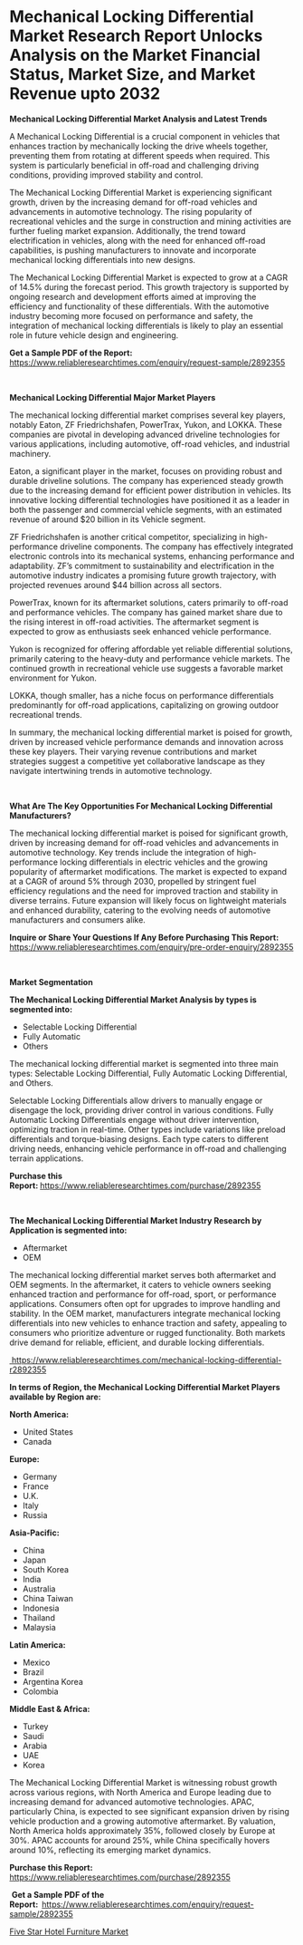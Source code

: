 <p><h1>Mechanical Locking Differential Market Research Report Unlocks Analysis on the Market Financial Status, Market Size, and Market Revenue upto 2032</h1></p><p><strong>Mechanical Locking Differential Market Analysis and Latest Trends</strong></p>
<p><p>A Mechanical Locking Differential is a crucial component in vehicles that enhances traction by mechanically locking the drive wheels together, preventing them from rotating at different speeds when required. This system is particularly beneficial in off-road and challenging driving conditions, providing improved stability and control.</p><p>The Mechanical Locking Differential Market is experiencing significant growth, driven by the increasing demand for off-road vehicles and advancements in automotive technology. The rising popularity of recreational vehicles and the surge in construction and mining activities are further fueling market expansion. Additionally, the trend toward electrification in vehicles, along with the need for enhanced off-road capabilities, is pushing manufacturers to innovate and incorporate mechanical locking differentials into new designs.</p><p>The Mechanical Locking Differential Market is expected to grow at a CAGR of 14.5% during the forecast period. This growth trajectory is supported by ongoing research and development efforts aimed at improving the efficiency and functionality of these differentials. With the automotive industry becoming more focused on performance and safety, the integration of mechanical locking differentials is likely to play an essential role in future vehicle design and engineering.</p></p>
<p><strong>Get a Sample PDF of the Report:&nbsp;</strong> <a href="https://www.reliableresearchtimes.com/enquiry/request-sample/2892355?utm_campaign=3016&utm_medium=2&utm_source=Github&utm_content=ia&utm_term=15032025&utm_id=mechanical-locking-differential">https://www.reliableresearchtimes.com/enquiry/request-sample/2892355</a></p>
<p>&nbsp;</p>
<p><strong>Mechanical Locking Differential Major Market Players</strong></p>
<p><p>The mechanical locking differential market comprises several key players, notably Eaton, ZF Friedrichshafen, PowerTrax, Yukon, and LOKKA. These companies are pivotal in developing advanced driveline technologies for various applications, including automotive, off-road vehicles, and industrial machinery.</p><p>Eaton, a significant player in the market, focuses on providing robust and durable driveline solutions. The company has experienced steady growth due to the increasing demand for efficient power distribution in vehicles. Its innovative locking differential technologies have positioned it as a leader in both the passenger and commercial vehicle segments, with an estimated revenue of around $20 billion in its Vehicle segment.</p><p>ZF Friedrichshafen is another critical competitor, specializing in high-performance driveline components. The company has effectively integrated electronic controls into its mechanical systems, enhancing performance and adaptability. ZF’s commitment to sustainability and electrification in the automotive industry indicates a promising future growth trajectory, with projected revenues around $44 billion across all sectors.</p><p>PowerTrax, known for its aftermarket solutions, caters primarily to off-road and performance vehicles. The company has gained market share due to the rising interest in off-road activities. The aftermarket segment is expected to grow as enthusiasts seek enhanced vehicle performance.</p><p>Yukon is recognized for offering affordable yet reliable differential solutions, primarily catering to the heavy-duty and performance vehicle markets. The continued growth in recreational vehicle use suggests a favorable market environment for Yukon.</p><p>LOKKA, though smaller, has a niche focus on performance differentials predominantly for off-road applications, capitalizing on growing outdoor recreational trends.</p><p>In summary, the mechanical locking differential market is poised for growth, driven by increased vehicle performance demands and innovation across these key players. Their varying revenue contributions and market strategies suggest a competitive yet collaborative landscape as they navigate intertwining trends in automotive technology.</p></p>
<p>&nbsp;</p>
<p><strong>What Are The Key Opportunities For Mechanical Locking Differential Manufacturers?</strong></p>
<p><p>The mechanical locking differential market is poised for significant growth, driven by increasing demand for off-road vehicles and advancements in automotive technology. Key trends include the integration of high-performance locking differentials in electric vehicles and the growing popularity of aftermarket modifications. The market is expected to expand at a CAGR of around 5% through 2030, propelled by stringent fuel efficiency regulations and the need for improved traction and stability in diverse terrains. Future expansion will likely focus on lightweight materials and enhanced durability, catering to the evolving needs of automotive manufacturers and consumers alike.</p></p>
<p><strong>Inquire or Share Your Questions If Any Before Purchasing This Report:</strong> <a href="https://www.reliableresearchtimes.com/enquiry/pre-order-enquiry/2892355?utm_campaign=3016&utm_medium=2&utm_source=Github&utm_content=ia&utm_term=15032025&utm_id=mechanical-locking-differential">https://www.reliableresearchtimes.com/enquiry/pre-order-enquiry/2892355</a></p>
<p>&nbsp;</p>
<p><strong>Market Segmentation</strong></p>
<p><strong>The Mechanical Locking Differential Market Analysis by types is segmented into:</strong></p>
<p><ul><li>Selectable Locking Differential</li><li>Fully Automatic</li><li>Others</li></ul></p>
<p><p>The mechanical locking differential market is segmented into three main types: Selectable Locking Differential, Fully Automatic Locking Differential, and Others. </p><p>Selectable Locking Differentials allow drivers to manually engage or disengage the lock, providing driver control in various conditions. Fully Automatic Locking Differentials engage without driver intervention, optimizing traction in real-time. Other types include variations like preload differentials and torque-biasing designs. Each type caters to different driving needs, enhancing vehicle performance in off-road and challenging terrain applications.</p></p>
<p><strong>Purchase this Report:&nbsp;</strong><a href="https://www.reliableresearchtimes.com/purchase/2892355?utm_campaign=3016&utm_medium=2&utm_source=Github&utm_content=ia&utm_term=15032025&utm_id=mechanical-locking-differential">https://www.reliableresearchtimes.com/purchase/2892355</a></p>
<p>&nbsp;</p>
<p><strong>The Mechanical Locking Differential Market Industry Research by Application is segmented into:</strong></p>
<p><ul><li>Aftermarket</li><li>OEM</li></ul></p>
<p><p>The mechanical locking differential market serves both aftermarket and OEM segments. In the aftermarket, it caters to vehicle owners seeking enhanced traction and performance for off-road, sport, or performance applications. Consumers often opt for upgrades to improve handling and stability. In the OEM market, manufacturers integrate mechanical locking differentials into new vehicles to enhance traction and safety, appealing to consumers who prioritize adventure or rugged functionality. Both markets drive demand for reliable, efficient, and durable locking differentials.</p></p>
<p><a href="https://www.reliableresearchtimes.com/mechanical-locking-differential-r2892355?utm_campaign=3016&utm_medium=2&utm_source=Github&utm_content=ia&utm_term=15032025&utm_id=mechanical-locking-differential">&nbsp;https://www.reliableresearchtimes.com/mechanical-locking-differential-r2892355</a></p>
<p><strong>In terms of Region, the Mechanical Locking Differential Market Players available by Region are:</strong></p>
<p>
    <p> <strong> North America: </strong>
        <ul>
            <li>United States</li>
            <li>Canada</li>
        </ul>
        </p> 
    <p> <strong> Europe: </strong>
        <ul>
            <li>Germany</li>
            <li>France</li>
            <li>U.K.</li>
            <li>Italy</li>
            <li>Russia</li>
        </ul>
        </p> 
    <p> <strong> Asia-Pacific: </strong>
        <ul>
            <li>China</li>
            <li>Japan</li>
            <li>South Korea</li>
            <li>India</li>
            <li>Australia</li>
            <li>China Taiwan</li>
            <li>Indonesia</li>
            <li>Thailand</li>
            <li>Malaysia</li>
        </ul>
        </p> 
    <p> <strong> Latin America: </strong>
        <ul>
            <li>Mexico</li>
            <li>Brazil</li>
            <li>Argentina Korea</li>
            <li>Colombia</li>
        </ul>
        </p> 
    <p> <strong> Middle East & Africa: </strong>
        <ul>
            <li>Turkey</li>
            <li>Saudi</li>
            <li>Arabia</li>
            <li>UAE</li>
            <li>Korea</li>
        </ul>
    </p>
    </p>
<p><p>The Mechanical Locking Differential Market is witnessing robust growth across various regions, with North America and Europe leading due to increasing demand for advanced automotive technologies. APAC, particularly China, is expected to see significant expansion driven by rising vehicle production and a growing automotive aftermarket. By valuation, North America holds approximately 35%, followed closely by Europe at 30%. APAC accounts for around 25%, while China specifically hovers around 10%, reflecting its emerging market dynamics.</p></p>
<p><strong>Purchase this Report: </strong><a href="https://www.reliableresearchtimes.com/purchase/2892355?utm_campaign=3016&utm_medium=2&utm_source=Github&utm_content=ia&utm_term=15032025&utm_id=mechanical-locking-differential">https://www.reliableresearchtimes.com/purchase/2892355</a></p>
<p>&nbsp;<strong>Get a Sample PDF of the Report:&nbsp;&nbsp;</strong><a href="https://www.reliableresearchtimes.com/enquiry/request-sample/2892355?utm_campaign=3016&utm_medium=2&utm_source=Github&utm_content=ia&utm_term=15032025&utm_id=mechanical-locking-differential">https://www.reliableresearchtimes.com/enquiry/request-sample/2892355</a></p>
<p><strong></strong></p>
<p><p><a href="https://github.com/xtysizov/Market-Research-Report-List-1/blob/main/five-star-hotel-furniture-market.md?utm_campaign=3016&utm_medium=2&utm_source=Github&utm_content=ia&utm_term=15032025&utm_id=mechanical-locking-differential">Five Star Hotel Furniture Market</a></p></p>